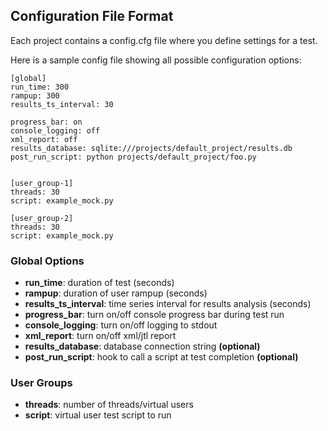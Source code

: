 ## Configuration File Format ##

Each project contains a config.cfg file where you define settings for a test.

Here is a sample config file showing all possible configuration options:

```
[global]
run_time: 300
rampup: 300
results_ts_interval: 30

progress_bar: on
console_logging: off
xml_report: off
results_database: sqlite:///projects/default_project/results.db
post_run_script: python projects/default_project/foo.py


[user_group-1]
threads: 30
script: example_mock.py

[user_group-2]
threads: 30
script: example_mock.py
```


### Global Options ###

  * **run\_time**: duration of test (seconds)
  * **rampup**: duration of user rampup (seconds)
  * **results\_ts\_interval**: time series interval for results analysis (seconds)
  * **progress\_bar**: turn on/off console progress bar during test run
  * **console\_logging**: turn on/off logging to stdout
  * **xml\_report**: turn on/off xml/jtl report
  * **results\_database**: database connection string **(optional)**
  * **post\_run\_script**: hook to call a script at test completion **(optional)**

### User Groups ###
  * **threads**: number of threads/virtual users
  * **script**: virtual user test script to run